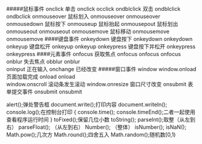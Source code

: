 #####鼠标事件
onclick         单击    onclick   occlick
ondblclick      双击  ondblclick  ondbclick
onmouseover     鼠标划入  onmouseover  onmouseover
onmousedown     鼠标按下
onmouseup       鼠标抬起
onmousepout     鼠标划出   onmouseout   onmouseout
onmousemove     鼠标移动  onmousemove onmousemove
####键盘事件
onkeydown       键盘按下  onkeydown   onkeydown 
onkeyup         键盘松开 onkeyup   onkeyup
onkeypress      键盘按下并松开  onkeypress   onkeypress
####元素事件
onfocus         获取焦点 onfocus   onfocus  onfocus
onblur          失去焦点  obblur   onblur  
oninput         正在输入
onchange        已经改变
#####窗口事件
window
window.onload          页面加载完成    onload   onload      
window.onscroll 滚动条发生滚动
window.onresize 窗口尺寸改变
onsubmit        表单提交事件  onsubmit  onsubmit

alert();弹处警告框
document.write();打印内容
document.writeln();
console.log();在控制台打印
{
console.time();
console.timeEnd();二者一起使用查看程序运行时间
}
toFixed();保留几位小数
toString();
parseInt();取整（从左到右）
parseFloat();   （从左到右）
Number();       （整体）
isNumber();
isNaN();
Math.pow();几次方
Math.round();四舍五入
Math.random();随机数[0,1)

